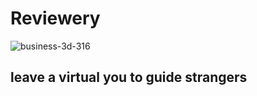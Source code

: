 # Reviewery
![business-3d-316](https://user-images.githubusercontent.com/70591959/151982354-c78c8bc0-1b76-448f-a838-73318591dfb8.png)
## leave a virtual you to guide strangers 
